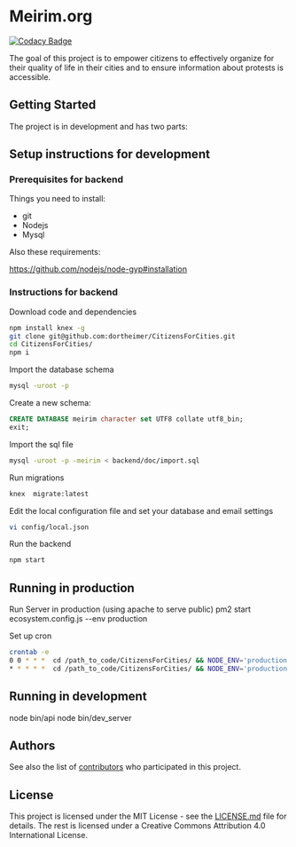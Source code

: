 # Meirim.org

[![Codacy Badge](https://api.codacy.com/project/badge/Grade/d98761313f31455ca93ee6a0187b38d5)](https://www.codacy.com/app/CitizensForCities/CitizensForCities?utm_source=github.com&utm_medium=referral&utm_content=dortheimer/CitizensForCities&utm_campaign=badger)

The goal of this project is to empower citizens to effectively organize for their quality of life in their cities and to ensure information about protests is accessible.

## Getting Started

The project is in development and has two parts:

## Setup instructions for development

### Prerequisites for backend

Things you need to install:

* git
* Nodejs
* Mysql

Also these requirements:

https://github.com/nodejs/node-gyp#installation

### Instructions for backend

Download code and dependencies

```bash
npm install knex -g
git clone git@github.com:dortheimer/CitizensForCities.git
cd CitizensForCities/
npm i
```

Import the database schema

```bash
mysql -uroot -p
```

Create a new schema:

```sql
CREATE DATABASE meirim character set UTF8 collate utf8_bin;
exit;
```

Import the sql file

```bash
mysql -uroot -p -meirim < backend/doc/import.sql
```

Run migrations

```bash
knex  migrate:latest
```

Edit the local configuration file and set your database and email settings

```bash
vi config/local.json
```

Run the backend

```bash
npm start
```

## Running in production

Run Server in production (using apache to serve public)
pm2 start ecosystem.config.js --env production


Set up cron

```bash
crontab -e
0 0 * * *  cd /path_to_code/CitizensForCities/ && NODE_ENV='production' /usr/bin/node /path_to_code/CitizensForCities/bin/iplan >> /path_to_code/CitizensForCities/logs/combined.log 2>&1
* * * * *  cd /path_to_code/CitizensForCities/ && NODE_ENV='production' /usr/bin/node /path_to_code/CitizensForCities/bin/send_emails >> /path_to_code/CitizensForCities/logs/combined.log 2>&1
```

## Running in development

node bin/api
node bin/dev_server

## Authors

See also the list of [contributors](https://github.com/dortheimer/CitizensForCities/contributors) who participated in this project.

## License

This project is licensed under the MIT License - see the [LICENSE.md](LICENSE.md) file for details.
The rest is licensed under a Creative Commons Attribution 4.0 International License.
